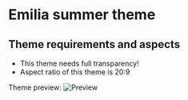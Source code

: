 # Emilia summer theme

## Theme requirements and aspects
- This theme needs full transparency!
- Aspect ratio of this theme is 20:9

Theme preview:
![Preview](https://media.discordapp.net/attachments/311904676390109184/907600576211222548/preview.jpg)

